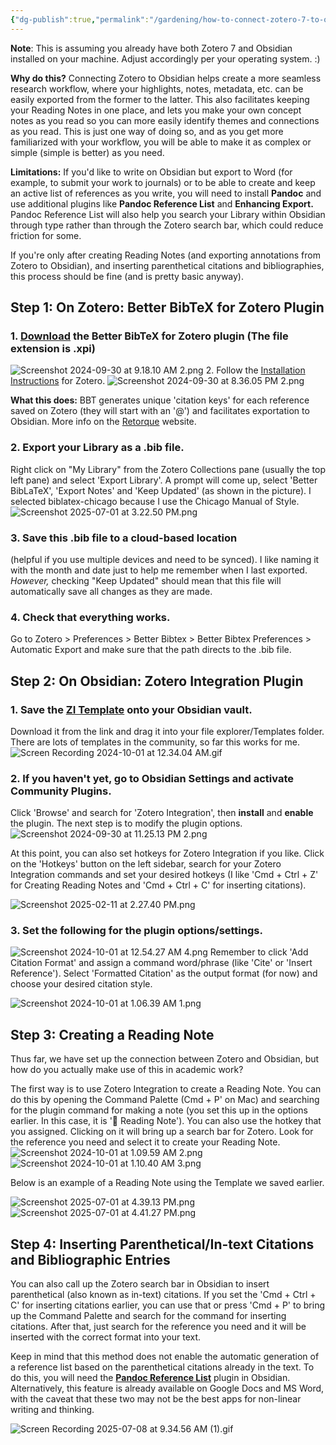 ```yaml
---
{"dg-publish":true,"permalink":"/gardening/how-to-connect-zotero-7-to-obsidian-mac-os/","created":"2024-09-30T09:11:48.620+08:00","updated":"2025-07-10T07:31:25.000+08:00"}
---
```



**Note**: This is assuming you already have both Zotero 7 and Obsidian installed on your machine. Adjust accordingly per your operating system. :)

**Why do this?** Connecting Zotero to Obsidian helps create a more seamless research workflow, where your highlights, notes, metadata, etc. can be easily exported from the former to the latter. This also facilitates keeping your Reading Notes in one place, and lets you make your own concept notes as you read so you can more easily identify themes and connections as you read. This is just one way of doing so, and as you get more familiarized with your workflow, you will be able to make it as complex or simple (simple is better) as you need.

**Limitations:** If you'd like to write on Obsidian but export to Word (for example, to submit your work to journals) or to be able to create and keep an active list of references as you write, you will need to install **Pandoc** and use additional plugins like **Pandoc Reference List** and **Enhancing Export.** Pandoc Reference List will also help you search your Library within Obsidian through type rather than through the Zotero search bar, which could reduce friction for some. 

If you're only after creating Reading Notes (and exporting annotations from Zotero to Obsidian), and inserting parenthetical citations and bibliographies, this process should be fine (and is pretty basic anyway).

## Step 1: On Zotero: Better BibTeX for Zotero Plugin
### 1. [Download](https://github.com/retorquere/zotero-better-bibtex/releases/tag/v6.7.238) the Better BibTeX for Zotero plugin (The file extension is .xpi)
![Screenshot 2024-09-30 at 9.18.10 AM 2.png](/img/user/Extras/Screenshot%202024-09-30%20at%209.18.10%20AM%202.png)
2. Follow the [Installation Instructions](https://retorque.re/zotero-better-bibtex/installation/) for Zotero. 
![Screenshot 2024-09-30 at 8.36.05 PM 2.png](/img/user/Extras/Screenshot%202024-09-30%20at%208.36.05%20PM%202.png)

**What this does:** BBT generates unique 'citation keys' for each reference saved on Zotero (they will start with an '@') and facilitates exportation to Obsidian. More info on the [Retorque](https://retorque.re/zotero-better-bibtex/index.html) website.

### 2. Export your Library as a .bib file. 
Right click on "My Library" from the Zotero Collections pane (usually the top left pane) and select 'Export Library'. A prompt will come up, select 'Better BibLaTeX', 'Export Notes' and 'Keep Updated' (as shown in the picture). I selected biblatex-chicago because I use the Chicago Manual of Style.
![Screenshot 2025-07-01 at 3.22.50 PM.png](/img/user/Extras/Screenshot%202025-07-01%20at%203.22.50%20PM.png)

### 3. Save this .bib file to a cloud-based location 
(helpful if you use multiple devices and need to be synced). I like naming it with the month and date just to help me remember when I last exported. *However,* checking "Keep Updated" should mean that this file will automatically save all changes as they are made.
### 4. Check that everything works. 
Go to Zotero > Preferences > Better Bibtex > Better Bibtex Preferences > Automatic Export and make sure that the path directs to the .bib file.

## Step 2: On Obsidian: Zotero Integration Plugin
### 1. Save the [ZI Template](https://drive.google.com/file/d/1xiPVCoDMWQTC4p2AQZTNqjsUrE098JVZ/view?usp=sharing) onto your Obsidian vault. 
Download it from the link and drag it into your file explorer/Templates folder. There are lots of templates in the community, so far this works for me. 
![Screen Recording 2024-10-01 at 12.34.04 AM.gif](/img/user/Extras/Screen%20Recording%202024-10-01%20at%2012.34.04%20AM.gif)
### 2. If you haven't yet, go to Obsidian Settings and activate Community Plugins. 
Click 'Browse' and search for 'Zotero Integration', then **install** and **enable** the plugin. The next step is to modify the plugin options.
![Screenshot 2024-09-30 at 11.25.13 PM 2.png](/img/user/Extras/Screenshot%202024-09-30%20at%2011.25.13%20PM%202.png)

At this point, you can also set hotkeys for Zotero Integration if you like. Click on the 'Hotkeys' button on the left sidebar, search for your Zotero Integration commands and set your desired hotkeys (I like 'Cmd + Ctrl + Z' for Creating Reading Notes and 'Cmd + Ctrl + C' for inserting citations).

![Screenshot 2025-02-11 at 2.27.40 PM.png](/img/user/Extras/Screenshot%202025-02-11%20at%202.27.40%20PM.png)

### 3. Set the following for the plugin options/settings. 
![Screenshot 2024-10-01 at 12.54.27 AM 4.png](/img/user/Extras/Screenshot%202024-10-01%20at%2012.54.27%20AM%204.png)
Remember to click 'Add Citation Format' and assign a command word/phrase (like 'Cite' or 'Insert Reference'). Select 'Formatted Citation' as the output format (for now) and choose your desired citation style.

![Screenshot 2024-10-01 at 1.06.39 AM 1.png](/img/user/Extras/Screenshot%202024-10-01%20at%201.06.39%20AM%201.png)

## Step 3: Creating a Reading Note
Thus far, we have set up the connection between Zotero and Obsidian, but how do you actually make use of this in academic work?

The first way is to use Zotero Integration to create a Reading Note. You can do this by opening the Command Palette (Cmd + P' on Mac) and searching for the plugin command for making a note (you set this up in the options earlier. In this case, it is '📖 Reading Note'). You can also use the hotkey that you assigned. Clicking on it will bring up a search bar for Zotero. Look for the reference you need and select it to create your Reading Note.
![Screenshot 2024-10-01 at 1.09.59 AM 2.png](/img/user/Extras/Screenshot%202024-10-01%20at%201.09.59%20AM%202.png)
![Screenshot 2024-10-01 at 1.10.40 AM 3.png](/img/user/Extras/Screenshot%202024-10-01%20at%201.10.40%20AM%203.png)

Below is an example of a Reading Note using the Template we saved earlier.

![Screenshot 2025-07-01 at 4.39.13 PM.png](/img/user/Extras/Screenshot%202025-07-01%20at%204.39.13%20PM.png)
![Screenshot 2025-07-01 at 4.41.27 PM.png](/img/user/Extras/Screenshot%202025-07-01%20at%204.41.27%20PM.png)

## Step 4: Inserting Parenthetical/In-text Citations and Bibliographic Entries

You can also call up the Zotero search bar in Obsidian to insert parenthetical (also known as in-text) citations. If you set the  'Cmd + Ctrl + C' for inserting citations earlier, you can use that or press 'Cmd + P' to bring up the Command Palette and search for the command for inserting citations. After that, just search for the reference you need and it will be inserted with the correct format into your text. 



Keep in mind that this method does not enable the automatic generation of a reference list based on the parenthetical citations already in the text. To do this, you will need the **[Pandoc Reference List](https://github.com/mgmeyers/obsidian-pandoc-reference-list)** plugin in Obsidian. Alternatively, this feature is already available on Google Docs and MS Word, with the caveat that these two may not be the best apps for non-linear writing and thinking.

![Screen Recording 2025-07-08 at 9.34.56 AM (1).gif](/img/user/Extras/Screen%20Recording%202025-07-08%20at%209.34.56%20AM%20(1).gif)

